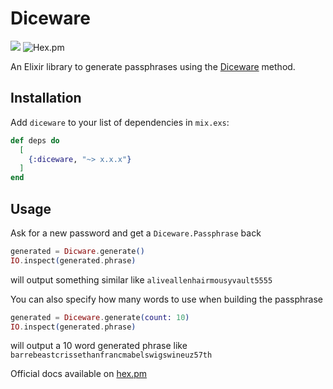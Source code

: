 # Diceware

![](https://github.com/silbermm/diceware/workflows/Build/badge.svg)
![Hex.pm](https://img.shields.io/hexpm/v/diceware?style=flat-square)

An Elixir library to generate passphrases using the [Diceware](https://theworld.com/~reinhold/diceware.html) method.

## Installation

Add `diceware` to your list of dependencies in `mix.exs`:

```elixir
def deps do
  [
    {:diceware, "~> x.x.x"}
  ]
end
```

## Usage

Ask for a new password and get a `Diceware.Passphrase` back
```elixir
generated = Dicware.generate()
IO.inspect(generated.phrase)
```
will output something similar like `aliveallenhairmousyvault5555`

You can also specify how many words to use when building the passphrase
```elixir
generated = Diceware.generate(count: 10)
IO.inspect(generated.phrase)
```
will output a 10 word generated phrase like `barrebeastcrissethanfrancmabelswigswineuz57th`

Official docs available on [hex.pm](https://hexdocs.pm/diceware/0.2.6/Diceware.html)
